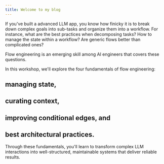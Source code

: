 ```yaml
---
title: Welcome to my blog
---
```


If you've built a advanced LLM app, you know how finicky it is to break down complex goals into sub-tasks and organize them into a workflow. For instance, what are the best practices when decomposing tasks? How to manage the state within a workflow? Are generic flows better than complicated ones?

Flow engineering is an emerging skill among AI engineers that covers these questions.

In this workshop, we'll explore the four fundamentals of flow engineering: 
## managing state, 
## curating context, 
## improving conditional edges, and 
## best architectural practices. 
Through these fundamentals, you'll learn to transform complex LLM interactions into well-structured, maintainable systems that deliver reliable results.

